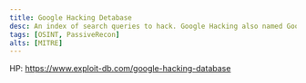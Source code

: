 ```yaml
---
title: Google Hacking Detabase
desc: An index of search queries to hack. Google Hacking also named Google Dorks.
tags: [OSINT, PassiveRecon]
alts: [MITRE]
---
```


HP: 
<a href="https://www.exploit-db.com/google-hacking-database" target="_blank" rel="noopener noreferrer">
    https://www.exploit-db.com/google-hacking-database
</a>